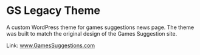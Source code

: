 GS Legacy Theme
=============================

A custom WordPress theme for games suggestions news page.
The theme was built to match the original design of the Games Suggestion site.

Link: www.GamesSuggestions.com
